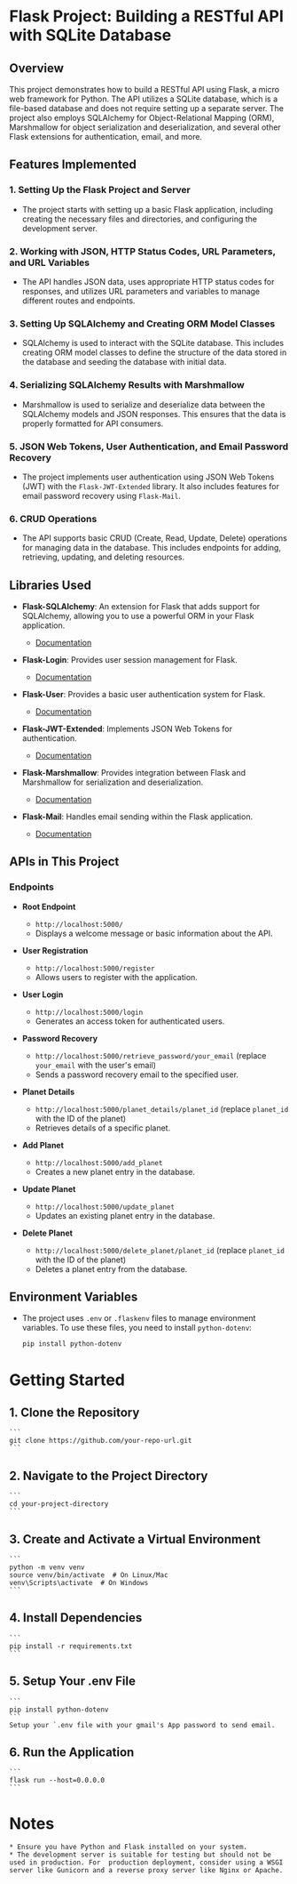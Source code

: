 # Flask Project: Building a RESTful API with SQLite Database

## Overview

This project demonstrates how to build a RESTful API using Flask, a micro web framework for Python. The API utilizes a SQLite database, which is a file-based database and does not require setting up a separate server. The project also employs SQLAlchemy for Object-Relational Mapping (ORM), Marshmallow for object serialization and deserialization, and several other Flask extensions for authentication, email, and more.

## Features Implemented

### 1. Setting Up the Flask Project and Server

- The project starts with setting up a basic Flask application, including creating the necessary files and directories, and configuring the development server.

### 2. Working with JSON, HTTP Status Codes, URL Parameters, and URL Variables

- The API handles JSON data, uses appropriate HTTP status codes for responses, and utilizes URL parameters and variables to manage different routes and endpoints.

### 3. Setting Up SQLAlchemy and Creating ORM Model Classes

- SQLAlchemy is used to interact with the SQLite database. This includes creating ORM model classes to define the structure of the data stored in the database and seeding the database with initial data.

### 4. Serializing SQLAlchemy Results with Marshmallow

- Marshmallow is used to serialize and deserialize data between the SQLAlchemy models and JSON responses. This ensures that the data is properly formatted for API consumers.

### 5. JSON Web Tokens, User Authentication, and Email Password Recovery

- The project implements user authentication using JSON Web Tokens (JWT) with the `Flask-JWT-Extended` library. It also includes features for email password recovery using `Flask-Mail`.

### 6. CRUD Operations

- The API supports basic CRUD (Create, Read, Update, Delete) operations for managing data in the database. This includes endpoints for adding, retrieving, updating, and deleting resources.

## Libraries Used

- **Flask-SQLAlchemy**: An extension for Flask that adds support for SQLAlchemy, allowing you to use a powerful ORM in your Flask application.

  - [Documentation](https://flask-sqlalchemy.readthedocs.io/en/3.1.x/)

- **Flask-Login**: Provides user session management for Flask.

  - [Documentation](https://flask-login.readthedocs.io/en/latest/)

- **Flask-User**: Provides a basic user authentication system for Flask.

  - [Documentation](https://flask-user.readthedocs.io/en/latest/)

- **Flask-JWT-Extended**: Implements JSON Web Tokens for authentication.

  - [Documentation](https://flask-jwt-extended.readthedocs.io/en/stable/)

- **Flask-Marshmallow**: Provides integration between Flask and Marshmallow for serialization and deserialization.

  - [Documentation](https://flask-marshmallow.readthedocs.io/en/latest/)

- **Flask-Mail**: Handles email sending within the Flask application.
  - [Documentation](https://flask-mail.readthedocs.io/en/latest/)

## APIs in This Project

### Endpoints

- **Root Endpoint**

  - `http://localhost:5000/`
  - Displays a welcome message or basic information about the API.

- **User Registration**

  - `http://localhost:5000/register`
  - Allows users to register with the application.

- **User Login**

  - `http://localhost:5000/login`
  - Generates an access token for authenticated users.

- **Password Recovery**

  - `http://localhost:5000/retrieve_password/your_email` (replace `your_email` with the user's email)
  - Sends a password recovery email to the specified user.

- **Planet Details**

  - `http://localhost:5000/planet_details/planet_id` (replace `planet_id` with the ID of the planet)
  - Retrieves details of a specific planet.

- **Add Planet**

  - `http://localhost:5000/add_planet`
  - Creates a new planet entry in the database.

- **Update Planet**

  - `http://localhost:5000/update_planet`
  - Updates an existing planet entry in the database.

- **Delete Planet**
  - `http://localhost:5000/delete_planet/planet_id` (replace `planet_id` with the ID of the planet)
  - Deletes a planet entry from the database.

## Environment Variables

- The project uses `.env` or `.flaskenv` files to manage environment variables. To use these files, you need to install `python-dotenv`:
  ```bash
  pip install python-dotenv
  ```

# Getting Started

## 1. Clone the Repository

    ```
    git clone https://github.com/your-repo-url.git
    ```

## 2. Navigate to the Project Directory

    ```
    cd your-project-directory
    ```

## 3. Create and Activate a Virtual Environment

    ```
    python -m venv venv
    source venv/bin/activate  # On Linux/Mac
    venv\Scripts\activate  # On Windows
    ```

## 4. Install Dependencies

    ```
    pip install -r requirements.txt
    ```

## 5. Setup Your .env File

    ```
    pip install python-dotenv
    ```
    Setup your `.env file with your gmail's App password to send email.

## 6. Run the Application

    ```
    flask run --host=0.0.0.0
    ```

# Notes

    * Ensure you have Python and Flask installed on your system.
    * The development server is suitable for testing but should not be used in production. For  production deployment, consider using a WSGI server like Gunicorn and a reverse proxy server like Nginx or Apache.
